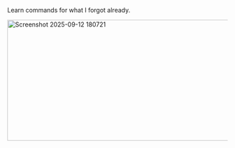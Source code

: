 Learn commands for what I forgot already.

<img width="643" height="277" alt="Screenshot 2025-09-12 180721" src="https://github.com/user-attachments/assets/3ae5035f-cc18-46df-8b2a-a371cdc2bbb9" />
